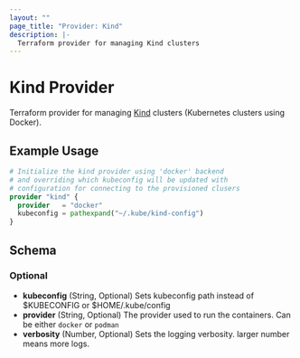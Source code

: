 ```yaml
---
layout: ""
page_title: "Provider: Kind"
description: |-
  Terraform provider for managing Kind clusters
---
```


# Kind Provider

Terraform provider for managing [Kind](https://kind.sigs.k8s.io/) clusters (Kubernetes clusters using Docker).

## Example Usage

```terraform
# Initialize the kind provider using 'docker' backend
# and overriding which kubeconfig will be updated with
# configuration for connecting to the provisioned clusers
provider "kind" {
  provider   = "docker"
  kubeconfig = pathexpand("~/.kube/kind-config")
}
```

## Schema

### Optional

- **kubeconfig** (String, Optional) Sets kubeconfig path instead of $KUBECONFIG or $HOME/.kube/config
- **provider** (String, Optional) The provider used to run the containers. Can be either `docker` or `podman`
- **verbosity** (Number, Optional) Sets the logging verbosity. larger number means more logs.